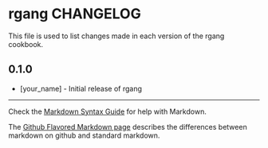 rgang CHANGELOG
===============

This file is used to list changes made in each version of the rgang cookbook.

0.1.0
-----
- [your_name] - Initial release of rgang

- - -
Check the [Markdown Syntax Guide](http://daringfireball.net/projects/markdown/syntax) for help with Markdown.

The [Github Flavored Markdown page](http://github.github.com/github-flavored-markdown/) describes the differences between markdown on github and standard markdown.
